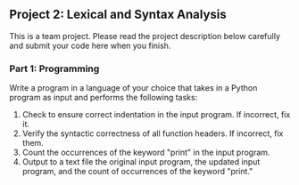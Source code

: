 ## Project 2: Lexical and Syntax Analysis

This is a team project. Please read the project description below carefully and submit your code here when you finish.

### Part 1: Programming

Write a program in a language of your choice that takes in a Python program as input and performs the following tasks:

1. Check to ensure correct indentation in the input program. If incorrect, fix it.
2. Verify the syntactic correctness of all function headers. If incorrect, fix them.
3. Count the occurrences of the keyword "print" in the input program.
4. Output to a text file the original input program, the updated input program, and the count of occurrences of the keyword "print."



